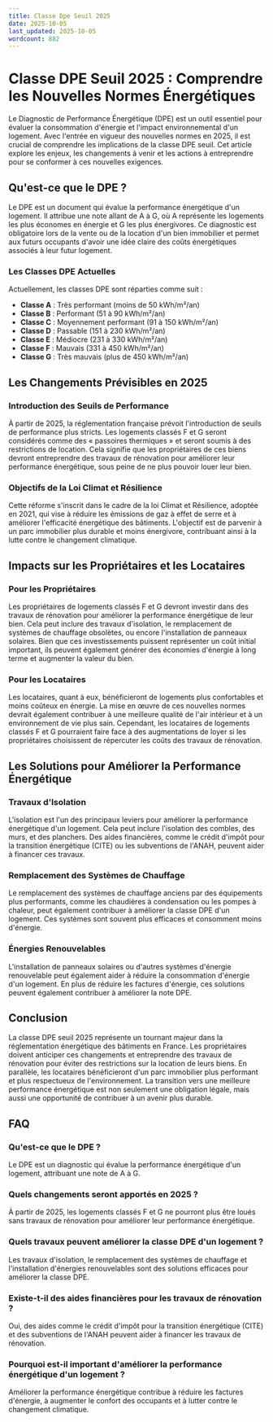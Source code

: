 ```yaml
---
title: Classe Dpe Seuil 2025
date: 2025-10-05
last_updated: 2025-10-05
wordcount: 882
---
```


# Classe DPE Seuil 2025 : Comprendre les Nouvelles Normes Énergétiques

Le Diagnostic de Performance Énergétique (DPE) est un outil essentiel pour évaluer la consommation d'énergie et l'impact environnemental d'un logement. Avec l'entrée en vigueur des nouvelles normes en 2025, il est crucial de comprendre les implications de la classe DPE seuil. Cet article explore les enjeux, les changements à venir et les actions à entreprendre pour se conformer à ces nouvelles exigences.

## Qu'est-ce que le DPE ?

Le DPE est un document qui évalue la performance énergétique d'un logement. Il attribue une note allant de A à G, où A représente les logements les plus économes en énergie et G les plus énergivores. Ce diagnostic est obligatoire lors de la vente ou de la location d'un bien immobilier et permet aux futurs occupants d'avoir une idée claire des coûts énergétiques associés à leur futur logement.

### Les Classes DPE Actuelles

Actuellement, les classes DPE sont réparties comme suit :

- **Classe A** : Très performant (moins de 50 kWh/m²/an)
- **Classe B** : Performant (51 à 90 kWh/m²/an)
- **Classe C** : Moyennement performant (91 à 150 kWh/m²/an)
- **Classe D** : Passable (151 à 230 kWh/m²/an)
- **Classe E** : Médiocre (231 à 330 kWh/m²/an)
- **Classe F** : Mauvais (331 à 450 kWh/m²/an)
- **Classe G** : Très mauvais (plus de 450 kWh/m²/an)

## Les Changements Prévisibles en 2025

### Introduction des Seuils de Performance

À partir de 2025, la réglementation française prévoit l'introduction de seuils de performance plus stricts. Les logements classés F et G seront considérés comme des « passoires thermiques » et seront soumis à des restrictions de location. Cela signifie que les propriétaires de ces biens devront entreprendre des travaux de rénovation pour améliorer leur performance énergétique, sous peine de ne plus pouvoir louer leur bien.

### Objectifs de la Loi Climat et Résilience

Cette réforme s'inscrit dans le cadre de la loi Climat et Résilience, adoptée en 2021, qui vise à réduire les émissions de gaz à effet de serre et à améliorer l'efficacité énergétique des bâtiments. L'objectif est de parvenir à un parc immobilier plus durable et moins énergivore, contribuant ainsi à la lutte contre le changement climatique.

## Impacts sur les Propriétaires et les Locataires

### Pour les Propriétaires

Les propriétaires de logements classés F et G devront investir dans des travaux de rénovation pour améliorer la performance énergétique de leur bien. Cela peut inclure des travaux d'isolation, le remplacement de systèmes de chauffage obsolètes, ou encore l'installation de panneaux solaires. Bien que ces investissements puissent représenter un coût initial important, ils peuvent également générer des économies d'énergie à long terme et augmenter la valeur du bien.

### Pour les Locataires

Les locataires, quant à eux, bénéficieront de logements plus confortables et moins coûteux en énergie. La mise en œuvre de ces nouvelles normes devrait également contribuer à une meilleure qualité de l'air intérieur et à un environnement de vie plus sain. Cependant, les locataires de logements classés F et G pourraient faire face à des augmentations de loyer si les propriétaires choisissent de répercuter les coûts des travaux de rénovation.

## Les Solutions pour Améliorer la Performance Énergétique

### Travaux d'Isolation

L'isolation est l'un des principaux leviers pour améliorer la performance énergétique d'un logement. Cela peut inclure l'isolation des combles, des murs, et des planchers. Des aides financières, comme le crédit d'impôt pour la transition énergétique (CITE) ou les subventions de l'ANAH, peuvent aider à financer ces travaux.

### Remplacement des Systèmes de Chauffage

Le remplacement des systèmes de chauffage anciens par des équipements plus performants, comme les chaudières à condensation ou les pompes à chaleur, peut également contribuer à améliorer la classe DPE d'un logement. Ces systèmes sont souvent plus efficaces et consomment moins d'énergie.

### Énergies Renouvelables

L'installation de panneaux solaires ou d'autres systèmes d'énergie renouvelable peut également aider à réduire la consommation d'énergie d'un logement. En plus de réduire les factures d'énergie, ces solutions peuvent également contribuer à améliorer la note DPE.

## Conclusion

La classe DPE seuil 2025 représente un tournant majeur dans la réglementation énergétique des bâtiments en France. Les propriétaires doivent anticiper ces changements et entreprendre des travaux de rénovation pour éviter des restrictions sur la location de leurs biens. En parallèle, les locataires bénéficieront d'un parc immobilier plus performant et plus respectueux de l'environnement. La transition vers une meilleure performance énergétique est non seulement une obligation légale, mais aussi une opportunité de contribuer à un avenir plus durable.

## FAQ

### Qu'est-ce que le DPE ?

Le DPE est un diagnostic qui évalue la performance énergétique d'un logement, attribuant une note de A à G.

### Quels changements seront apportés en 2025 ?

À partir de 2025, les logements classés F et G ne pourront plus être loués sans travaux de rénovation pour améliorer leur performance énergétique.

### Quels travaux peuvent améliorer la classe DPE d'un logement ?

Les travaux d'isolation, le remplacement des systèmes de chauffage et l'installation d'énergies renouvelables sont des solutions efficaces pour améliorer la classe DPE.

### Existe-t-il des aides financières pour les travaux de rénovation ?

Oui, des aides comme le crédit d'impôt pour la transition énergétique (CITE) et des subventions de l'ANAH peuvent aider à financer les travaux de rénovation.

### Pourquoi est-il important d'améliorer la performance énergétique d'un logement ?

Améliorer la performance énergétique contribue à réduire les factures d'énergie, à augmenter le confort des occupants et à lutter contre le changement climatique.
